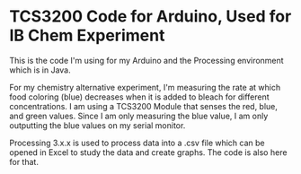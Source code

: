 # TCS3200 Code for Arduino, Used for IB Chem Experiment
This is the code I'm using for my Arduino and the Processing environment which is in Java.

For my chemistry alternative experiment, I'm measuring the rate at which food coloring (blue) decreases when it is added to bleach for different concentrations. I am using a TCS3200 Module that senses the red, blue, and green values. Since I am only measuring the blue value, I am only outputting the blue values on my serial monitor. 

Processing 3.x.x is used to process data into a .csv file which can be opened in Excel to study the data and create graphs. The code is also here for that. 
